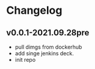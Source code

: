 # Changelog

## v0.0.1-2021.09.28pre

- pull dimgs from dockerhub
- add singe jenkins deck.
- init repo